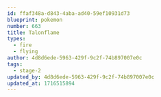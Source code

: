```yaml
---
id: ffaf348a-d843-4aba-ad40-59ef10931d73
blueprint: pokemon
number: 663
title: Talonflame
types:
  - fire
  - flying
author: 4d8d6ede-5963-429f-9c2f-74b897007e0c
tags:
  - stage-2
updated_by: 4d8d6ede-5963-429f-9c2f-74b897007e0c
updated_at: 1716515894
---
```

